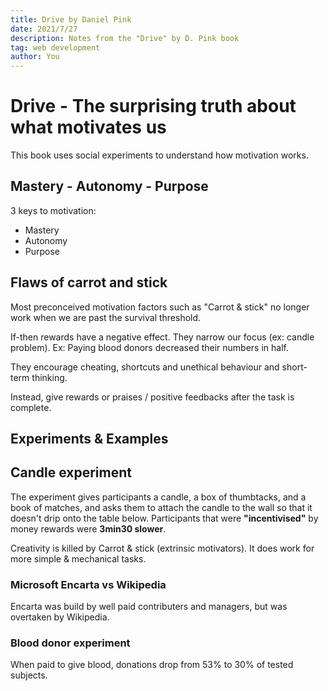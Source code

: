 ```yaml
---
title: Drive by Daniel Pink
date: 2021/7/27
description: Notes from the "Drive" by D. Pink book
tag: web development
author: You
---
```


# Drive - The surprising truth about what motivates us

This book uses social experiments to understand how motivation works.

## Mastery - Autonomy - Purpose

3 keys to motivation:

- Mastery
- Autonomy
- Purpose

## Flaws of carrot and stick

Most preconceived motivation factors such as "Carrot & stick" no longer work when we are past the survival threshold.

If-then rewards have a negative effect. They narrow our focus (ex: candle problem).
Ex: Paying blood donors decreased their numbers in half.

They encourage cheating, shortcuts and unethical behaviour and short-term thinking.

Instead, give rewards or praises / positive feedbacks after the task is complete.

## Experiments & Examples

## Candle experiment

The experiment gives participants a candle, a box of thumbtacks, and a book of matches, and asks them to attach the candle to the wall so that it doesn't drip onto the table below.
Participants that were **"incentivised"** by money rewards were **3min30 slower**.

Creativity is killed by Carrot & stick (extrinsic motivators). It does work for more simple & mechanical tasks.

### Microsoft Encarta vs Wikipedia

Encarta was build by well paid contributers and managers, but was overtaken by Wikipedia.

### Blood donor experiment

When paid to give blood, donations drop from 53% to 30% of tested subjects.
